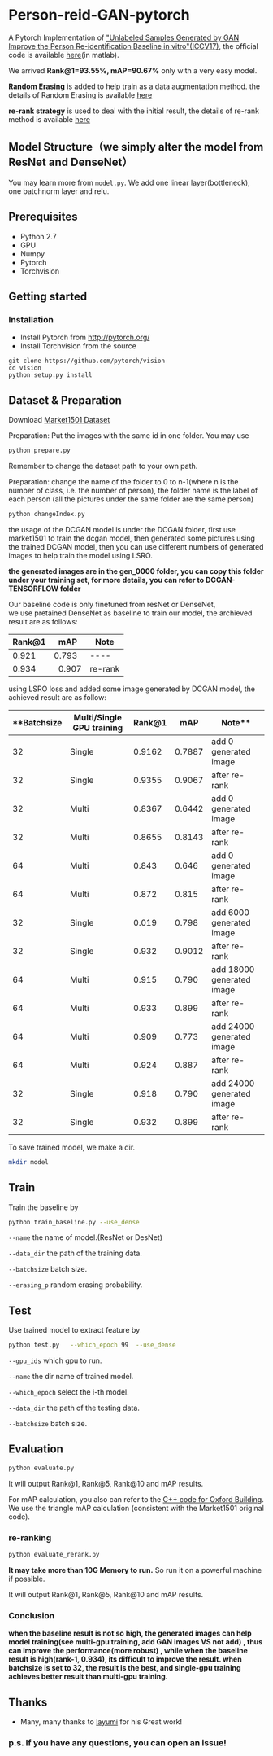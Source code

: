 # Person-reid-GAN-pytorch
A Pytorch Implementation of ["Unlabeled Samples Generated by GAN Improve the Person Re-identification Baseline in vitro"(ICCV17)](http://openaccess.thecvf.com/content_ICCV_2017/papers/Zheng_Unlabeled_Samples_Generated_ICCV_2017_paper.pdf), the official code is available [here](https://github.com/layumi/Person-reID_GAN)(in matlab).


We arrived **Rank@1=93.55%, mAP=90.67%** only with a very easy model.


**Random Erasing** is added to help train as a data augmentation method. the details of Random Erasing is available [here](https://github.com/zhunzhong07/Random-Erasing)

**re-rank strategy** is used to deal with the initial result, the details of re-rank method is available [here](https://github.com/zhunzhong07/person-re-ranking)


## Model Structure（we simply alter the model from ResNet and DenseNet）
You may learn more from `model.py`. 
We add one linear layer(bottleneck), one batchnorm layer and relu.

## Prerequisites

- Python 2.7
- GPU 
- Numpy
- Pytorch
- Torchvision

## Getting started
### Installation
- Install Pytorch from http://pytorch.org/
- Install Torchvision from the source
```
git clone https://github.com/pytorch/vision
cd vision
python setup.py install
```
## Dataset & Preparation
Download [Market1501 Dataset](http://www.liangzheng.org/Project/project_reid.html)

Preparation: Put the images with the same id in one folder. You may use 
```bash
python prepare.py
```
Remember to change the dataset path to your own path.

Preparation: change the name of the folder to 0 to n-1(where n is the number of class, i.e. the number of person),  the folder name is the label of each person (all the pictures under the same folder are the same person) 
```bash
python changeIndex.py
```
the usage of the DCGAN model is under the DCGAN folder,  first use market1501 to train the dcgan model,  then generated some pictures using the trained DCGAN model,  then you can use different numbers of generated images to help train the model using LSRO. 

**the generated images are in the gen_0000 folder, you can copy this folder under your training set, for more details, you can refer to DCGAN-TENSORFLOW folder**

Our baseline code is only finetuned from resNet or DenseNet,  
we use pretained DenseNet as baseline to train our model, the archieved result are as follows:

|Rank@1 | mAP | Note|
| ----- | ---- | ---- |
|0.921  |   0.793| ----|
|0.934   |  0.907|re-rank|

using LSRO loss and added some image generated by DCGAN model, the achieved result are as follow:

 |**Batchsize|Multi/Single GPU training |Rank@1 | mAP | Note**|
 | ----- | ---- | ----- | ---- | ---- |
 | 32 | Single | 0.9162 | 0.7887 | add 0 generated image|
 | 32 | Single | 0.9355 | 0.9067 | after re-rank|
 | 32 | Multi | 0.8367 | 0.6442 | add 0 generated image|
 | 32 | Multi | 0.8655 | 0.8143 | after re-rank|
 | 64 | Multi | 0.843 | 0.646 | add 0 generated image|
 | 64 | Multi | 0.872 | 0.815 | after re-rank|
 | 32 | Single | 0.019 | 0.798 | add 6000 generated image|
 | 32 | Single | 0.932 | 0.9012 | after re-rank|
 | 64 | Multi | 0.915 | 0.790 | add 18000 generated image|
 | 64 | Multi | 0.933 | 0.899 | after re-rank|
 | 64 | Multi | 0.909 | 0.773 | add 24000 generated image|
 | 64 | Multi | 0.924 | 0.887 | after re-rank|
 | 32 | Single | 0.918 | 0.790 | add 24000 generated image|
 | 32 | Single | 0.932 | 0.899 | after re-rank|

To save trained model, we make a dir.
```bash
mkdir model 
```


## Train
Train the baseline by
```bash
python train_baseline.py --use_dense
```

`--name` the name of model.(ResNet or DesNet)

`--data_dir` the path of the training data.

`--batchsize` batch size.

`--erasing_p` random erasing probability.


## Test
Use trained model to extract feature by
```bash
python test.py   --which_epoch 99  --use_dense
```
`--gpu_ids` which gpu to run.

`--name` the dir name of trained model.

`--which_epoch` select the i-th model.

`--data_dir` the path of the testing data.

`--batchsize` batch size.


## Evaluation
```bash
python evaluate.py
```
It will output Rank@1, Rank@5, Rank@10 and mAP results.

For mAP calculation, you also can refer to the [C++ code for Oxford Building](http://www.robots.ox.ac.uk/~vgg/data/oxbuildings/compute_ap.cpp). We use the triangle mAP calculation (consistent with the Market1501 original code).

### re-ranking
```bash
python evaluate_rerank.py
```
**It may take more than 10G Memory to run.** So run it on a powerful machine if possible. 

It will output Rank@1, Rank@5, Rank@10 and mAP results.

### Conclusion

**when the baseline result is not so high,  the generated images can help model training(see multi-gpu training, add GAN images VS not add) , thus can improve the performance(more robust) ,  while when the baseline result is high(rank-1, 0.934), its difficult to improve the result.  when batchsize is set to 32, the result is the best,  and single-gpu training achieves better result than multi-gpu training.**

## Thanks

* Many, many thanks to [layumi](https://github.com/layumi/Person-reID_GAN) for his Great work!
  
### p.s. If you have any questions, you can open an issue!
